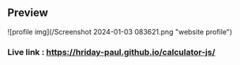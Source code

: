 ## Preview

![profile img](/Screenshot 2024-01-03 083621.png "website profile")
### Live link : https://hriday-paul.github.io/calculator-js/

